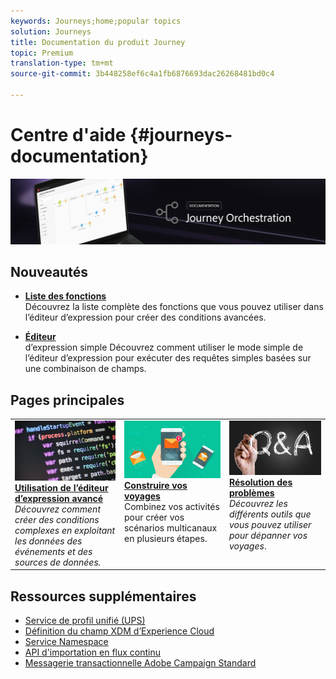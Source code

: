 ```yaml
---
keywords: Journeys;home;popular topics
solution: Journeys
title: Documentation du produit Journey
topic: Premium
translation-type: tm+mt
source-git-commit: 3b448258ef6c4a1fb6876693dac26268481bd0c4

---
```



# Centre d&#39;aide {#journeys-documentation}

![](using/assets/bannerjourney.png)

## Nouveautés

* **[Liste des fonctions](using/expression/functions.md)**<br/>Découvrez la liste complète des fonctions que vous pouvez utiliser dans l’éditeur d’expression pour créer des conditions avancées.

* **[Éditeur](using/building-journeys/about-orchestration-activities.md)**<br/>d’expression simple Découvrez comment utiliser le mode simple de l’éditeur d’expression pour exécuter des requêtes simples basées sur une combinaison de champs.

## Pages principales

<table>
<tr>
  <td valign="top">
    <a href="using/expression/expressionadvanced.md">
      <img alt="conditions" src="using/assets/do-not-localize/dev.png"/>
    </a>
    <div>
    <a href="using/expression/expressionadvanced.md"><strong>Utilisation de l’éditeur d’expression avancé</strong></a>
    </div>
    <em>Découvrez comment créer des conditions complexes en exploitant les données des événements et des sources de données. </em>
    <br>
  </td>
  <td valign="top">
    <a href="using/building-journeys/journey.md">
      <img alt="construire" src="using/assets/do-not-localize/design.png"/>
    </a>
    <div>
    <a href="using/building-journeys/journey.md"><strong>Construire vos voyages</strong></a>
    </div>
    <em></em>Combinez vos activités pour créer vos scénarios multicanaux en plusieurs étapes.
    <br>
  </td>
  <td valign="top">
        <a href="using/about/troubleshooting.md">
       <img alt="Développeurs" src="using/assets/do-not-localize/FAQ.png" />
       </a>
    <div>
    <a href="using/about/troubleshooting.md"><strong>Résolution des problèmes</strong></a>
    </div>
     <em>Découvrez les différents outils que vous pouvez utiliser pour dépanner vos voyages</em>. <br>
  </td>
</tr>
</table>

## Ressources supplémentaires

* [Service de profil unifié (UPS)](https://www.adobe.io/apis/cloudplatform/dataservices/profile-identity-segmentation/profile-identity-segmentation-services.html#!api-specification/markdown/narrative/technical_overview/unified_profile_architectural_overview/unified_profile_architectural_overview.md)
* [Définition du champ XDM d’Experience Cloud](https://www.adobe.io/apis/cloudplatform/dataservices/xdm.html)
* [Service Namespace](https://www.adobe.io/apis/cloudplatform/dataservices/profile-identity-segmentation/profile-identity-segmentation-services.html#!api-specification/markdown/narrative/technical_overview/identity_namespace_overview/identity_namespace_overview.md)
* [API d&#39;importation en flux continu](https://www.adobe.io/apis/cloudplatform/dataservices/data-ingestion/data-ingestion-services.html#!api-specification/markdown/narrative/technical_overview/streaming_ingest/getting_started_with_platform_streaming_ingestion.md)
* [Messagerie transactionnelle Adobe Campaign Standard](https://docs.adobe.com/content/help/en/campaign-standard/using/communication-channels/transactional-messaging/about-transactional-messaging.html)
